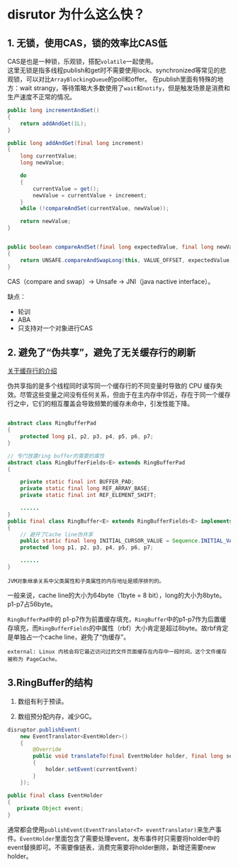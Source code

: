 # disrutor 为什么这么快？

## 1. 无锁，使用CAS，锁的效率比CAS低

CAS是也是一种锁，乐观锁，搭配`volatile`一起使用。    
这里无锁是指多线程publish和get时不需要使用lock、synchronized等常见的悲观锁，可以对比`ArrayBlockingQueue`的poll和offer。
在publish里面有特殊的地方：wait strangy，等待策略大多数使用了`wait`和`notify`，但是触发场景是消费和生产速度不正常的情况。



```java
public long incrementAndGet()
{
    return addAndGet(1L);
}

public long addAndGet(final long increment)
{
    long currentValue;
    long newValue;

    do
    {
        currentValue = get();
        newValue = currentValue + increment;
    }
    while (!compareAndSet(currentValue, newValue));

    return newValue;
}


public boolean compareAndSet(final long expectedValue, final long newValue)
{
    return UNSAFE.compareAndSwapLong(this, VALUE_OFFSET, expectedValue, newValue);
}
```
CAS（compare and swap）-> Unsafe -> JNI（java nactive interface）。 


缺点：
* 轮训
* ABA
* 只支持对一个对象进行CAS


## 2. 避免了“伪共享”，避免了无关缓存行的刷新  	
[关于缓存行的介绍](https://blog.csdn.net/qq_27680317/article/details/78486220)

伪共享指的是多个线程同时读写同一个缓存行的不同变量时导致的 CPU 缓存失效。尽管这些变量之间没有任何关系，但由于在主内存中邻近，存在于同一个缓存行之中，它们的相互覆盖会导致频繁的缓存未命中，引发性能下降。

```java

abstract class RingBufferPad
{
    protected long p1, p2, p3, p4, p5, p6, p7;
}

// 专门放置ring buffer的需要的属性
abstract class RingBufferFields<E> extends RingBufferPad
{

    private static final int BUFFER_PAD;
    private static final long REF_ARRAY_BASE;
    private static final int REF_ELEMENT_SHIFT;

    ......
}
public final class RingBuffer<E> extends RingBufferFields<E> implements Cursored, EventSequencer<E>, EventSink<E>
{
	// 避开了Cache line伪共享
    public static final long INITIAL_CURSOR_VALUE = Sequence.INITIAL_VALUE;
    protected long p1, p2, p3, p4, p5, p6, p7;

    ......
}    
```
	JVM对象继承关系中父类属性和子类属性的内存地址是顺序排列的。

一般来说，cache line的大小为64byte（1byte = 8 bit），long的大小为8byte。 p1-p7占56byte。  
  
`RingBufferPad`中的 p1-p7作为前置缓存填充，`RingBuffer`中的p1-p7作为后置缓存填充，而`RingBufferFields`的中属性（rbf）大小肯定是超过8byte。故rbf肯定是单独占一个cache line，避免了“伪缓存”。 




	external: Linux 内核会将它最近访问过的文件页面缓存在内存中一段时间，这个文件缓存被称为 PageCache。


## 3.RingBuffer的结构

1. 数组有利于预读。

2. 数组预分配内存，减少GC。

~~~java
disruptor.publishEvent(
    new EventTranslator<EventHolder>()
    {
        @Override
        public void translateTo(final EventHolder holder, final long sequence)
        {
            holder.setEvent(currentEvent)
        }
    });
~~~

~~~java
public final class EventHolder
{
   private Object event;
}
~~~

通常都会使用`publishEvent(EventTranslator<T> eventTranslator)`来生产事件。`EventHolder`里面包含了需要处理event，发布事件时只需要将holder中的event替换即可。不需要像链表，消费完需要将holder删除，新增还需要new holder。






